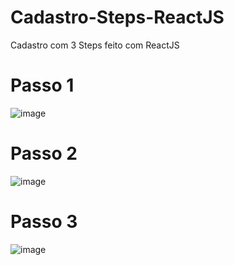 # Cadastro-Steps-ReactJS
Cadastro com 3 Steps feito com ReactJS

# Passo 1
![image](https://user-images.githubusercontent.com/28003010/173724626-21c12081-2650-40c1-b6ab-84a9eb80c43d.png)

# Passo 2
![image](https://user-images.githubusercontent.com/28003010/173724693-827b7bc3-0a55-4fd5-8cb2-86007374142e.png)

# Passo 3
![image](https://user-images.githubusercontent.com/28003010/173724798-d90fb185-d379-4063-9f5f-ec64404a8876.png)
